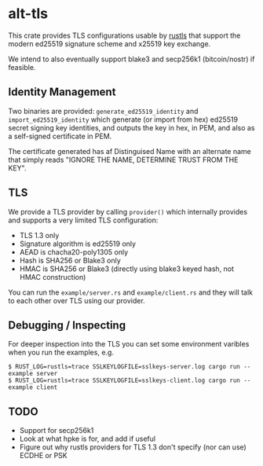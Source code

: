 # alt-tls

This crate provides TLS configurations usable by [rustls](https://crates.io/crates/rustls)
that support the modern ed25519 signature scheme and x25519 key exchange.

We intend to also eventually support blake3 and secp256k1 (bitcoin/nostr) if feasible.

## Identity Management

Two binaries are provided: `generate_ed25519_identity` and `import_ed25519_identity`
which generate (or import from hex) ed25519 secret signing key identities, and outputs
the key in hex, in PEM, and also as a self-signed certificate in PEM.

The certificate generated has af Distinguised Name with an alternate name
that simply reads "IGNORE THE NAME, DETERMINE TRUST FROM THE KEY".

## TLS

We provide a TLS provider by calling `provider()` which internally provides and
supports a very limited TLS configuration:

* TLS 1.3 only
* Signature algorithm is ed25519 only
* AEAD is chacha20-poly1305 only
* Hash is SHA256 or Blake3 only
* HMAC is SHA256 or Blake3 (directly using blake3 keyed hash, not HMAC construction)

You can run the `example/server.rs` and `example/client.rs` and they will talk to
each other over TLS using our provider.

## Debugging / Inspecting

For deeper inspection into the TLS you can set some environment varibles when you run
the examples, e.g.

```
$ RUST_LOG=rustls=trace SSLKEYLOGFILE=sslkeys-server.log cargo run --example server
$ RUST_LOG=rustls=trace SSLKEYLOGFILE=sslkeys-client.log cargo run --example client
```

## TODO

* Support for secp256k1
* Look at what hpke is for, and add if useful
* Figure out why rustls providers for TLS 1.3 don't specify (nor can use) ECDHE or PSK
